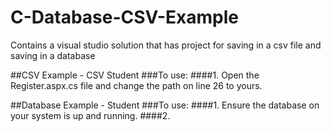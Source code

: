 # C-Database-CSV-Example
Contains a visual studio solution that has project for saving in a csv file and saving in a database


##CSV Example - CSV Student
###To use:
####1. Open the Register.aspx.cs file and change the path on line 26 to yours.




##Database Example - Student
###To use:
####1. Ensure the database on your system is up and running.
####2.
